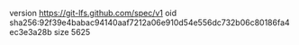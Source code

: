 version https://git-lfs.github.com/spec/v1
oid sha256:92f39e4babac94140aaf7212a06e910d54e556dc732b06c80186fa4ec3e3a28b
size 5625
